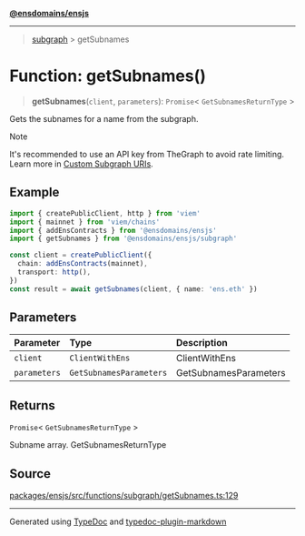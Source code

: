 [**@ensdomains/ensjs**](../README.md)

---

> [subgraph](README.md) > getSubnames

# Function: getSubnames()

> **getSubnames**(`client`, `parameters`): `Promise`\< `GetSubnamesReturnType` \>

Gets the subnames for a name from the subgraph.

> [!NOTE]
> It's recommended to use an API key from TheGraph to avoid rate limiting. Learn more in [Custom Subgraph URIs](../basics/custom-subgraph-uris.md).

## Example

```ts
import { createPublicClient, http } from 'viem'
import { mainnet } from 'viem/chains'
import { addEnsContracts } from '@ensdomains/ensjs'
import { getSubnames } from '@ensdomains/ensjs/subgraph'

const client = createPublicClient({
  chain: addEnsContracts(mainnet),
  transport: http(),
})
const result = await getSubnames(client, { name: 'ens.eth' })
```

## Parameters

| Parameter    | Type                    | Description           |
| :----------- | :---------------------- | :-------------------- |
| `client`     | `ClientWithEns`         | ClientWithEns         |
| `parameters` | `GetSubnamesParameters` | GetSubnamesParameters |

## Returns

`Promise`\< `GetSubnamesReturnType` \>

Subname array. GetSubnamesReturnType

## Source

[packages/ensjs/src/functions/subgraph/getSubnames.ts:129](https://github.com/ensdomains/ensjs/blob/1b90b888/packages/ensjs/src/functions/subgraph/getSubnames.ts#L129)

---

Generated using [TypeDoc](https://typedoc.org/) and [typedoc-plugin-markdown](https://www.npmjs.com/package/typedoc-plugin-markdown)
